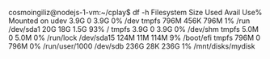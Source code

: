 cosmoingiliz@nodejs-1-vm:~/cplay$ df -h
Filesystem      Size  Used Avail Use% Mounted on
udev            3.9G     0  3.9G   0% /dev
tmpfs           796M  456K  796M   1% /run
/dev/sda1        20G   18G  1.5G  93% /
tmpfs           3.9G     0  3.9G   0% /dev/shm
tmpfs           5.0M     0  5.0M   0% /run/lock
/dev/sda15      124M   11M  114M   9% /boot/efi
tmpfs           796M     0  796M   0% /run/user/1000
/dev/sdb        236G   28K  236G   1% /mnt/disks/mydisk